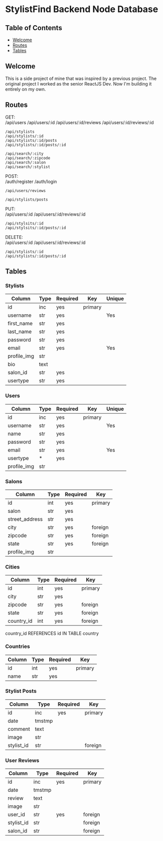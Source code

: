 # StylistFind Backend Node Database



## Table of Contents

- [Welcome](#welcome)
- [Routes](#routes)
- [Tables](#tables)


## Welcome
This is a side project of mine that was inspired by a previous project. The original project I worked as the senior ReactJS Dev. Now I'm building it entirely on my own.


## Routes

GET: <br>
    /api/users 
    /api/users/:id
    /api/users/:id/reviews
    /api/users/:id/reviews/:id

    /api/stylists
    /api/stylists/:id
    /api/stylists/:id/posts
    /api/stylists/:id/posts/:id

    /api/search/:city
    /api/search/:zipcode
    /api/search/:salon
    /api/search/:stylist


POST:<br>
    /auth/register
    /auth/login

    /api/users/reviews

    /api/stylists/posts


PUT:<br>
    /api/users/:id
    /api/users/:id/reviews/:id
    
    /api/stylsits/:id
    /api/stylsits/:id/posts/:id


DELETE:<br>
    /api/users/:id
    /api/users/:id/reviews/:id

    /api/stylists/:id
    /api/stylists/:id/posts/:id



## Tables

### Stylists
| Column    | Type  | Required  | Key     | Unique  |
|-----------|-------|-----------|---------|---------|
| id        | inc   | yes       | primary |         |
| username  | str   | yes       |         | Yes     |
| first_name| str   | yes       |         |         |
| last_name | str   | yes       |         |         |
| password  | str   | yes       |         |         |
| email     | str   | yes       |         | Yes     |
| profile_img| str  |           |         |         |
| bio       | text  |           |         |         |
| salon_id  | str   | yes       |         |         |
| usertype  | str   | yes       |         |         |


### Users
| Column    | Type  | Required  | Key     | Unique  |
|-----------|-------|-----------|---------|---------|
| id        | inc   | yes       | primary |         |
| username  | str   | yes       |         | Yes     |
| name      | str   | yes       |         |         |
| password  | str   | yes       |         |         |
| email     | str   | yes       |         | Yes     |
| usertype  | *     | yes       |         |         |
| profile_img| str  |           |         |         |

### Salons
| Column    | Type  | Required  | Key     |
|-----------|-------|-----------|---------|
| id        | int   | yes       | primary | 
| salon     | str   | yes       |         | 
| street_address | str   | yes       |         | 
| city      | str   | yes       | foreign |
| zipcode   | str   | yes       | foreign |
| state     | str   | yes       | foreign |
| profile_img| str  |           |         |

### Cities
| Column    | Type  | Required  | Key     |
|-----------|-------|-----------|---------|
| id        | int   | yes       | primary |
| city      | str   | yes       |         |
| zipcode   | str   | yes       | foreign |
| state     | str   | yes       | foreign |
| country_id| int   | yes       | foreign |

country_id REFERENCES id IN TABLE country </br>

### Countries
| Column    | Type  | Required  | Key     |
|-----------|-------|-----------|---------|
| id        | int   | yes       | primary |
| name      | str   | yes       |         |

### Stylist Posts
| Column    | Type  | Required  | Key     |
|-----------|-------|-----------|---------|
| id        | inc   | yes       | primary | 
| date      | tmstmp|           |         | 
| comment   | text  |           |         | 
| image     | str   |           |         |
| stylist_id| str   |           | foreign |

### User Reviews
| Column    | Type  | Required  | Key     |
|-----------|-------|-----------|---------|
| id        | inc   | yes       | primary | 
| date      | tmstmp|           |         | 
| review    | text  |           |         | 
| image     | str   |           |         |
| user_id   | str   | yes       | foreign |
| stylist_id| str   |           | foreign |
| salon_id  | str   |           | foreign |